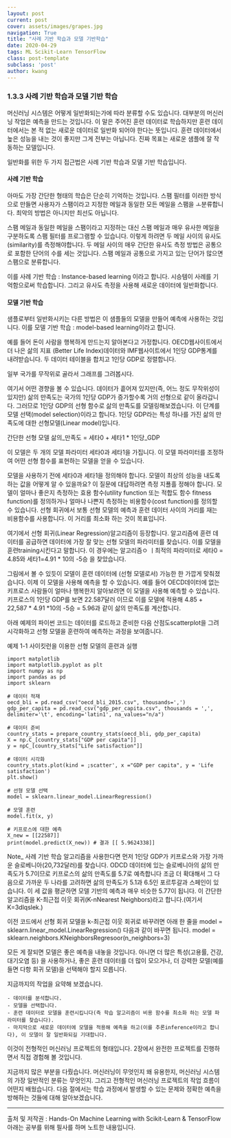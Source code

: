 ```yaml
---
layout: post
current: post
cover: assets/images/grapes.jpg
navigation: True
title: "사례 기반 학습과 모델 기반학습"
date: 2020-04-29
tags: ML Scikit-Learn TensorFlow
class: post-template
subclass: 'post'
author: kwang
---
```


### 1.3.3 사례 기반 학습과 모델 기반 학습

머신러닝 시스템은 어떻게 일반화되는가에 따라 분류할 수도 있습니다. 대부분의 머신러닝 작업은 예측을 만드는 것입니다. 이 말은 주어진 훈련 데이터로 학습하지만 훈련 데이터에서는 본 적 없는 새로운 데이터로 일반화 되어야 한다는 뜻입니다. 훈련 데이터에서 높은 성능을 내는 것이 좋지만 그게 전부는 아닙니다. 진짜 목표는 새로운 샘플에 잘 작동하는 모델입니다. 

일반화를 위한 두 가지 접근법은 사례 기반 학습과 모델 기반 학습입니다.

#### 사례 기반 학습
아마도 가장 간단한 형태의 학습은 단순히 기억하는 것입니다. 스팸 필터를 이러한 방식으로 만들면 사용자가 스팸이라고 지정한 메일과 동일한 모든 메일을 스팸을 ㅗ분류합니다. 최악의 방법은 아니지만 최선도 아닙니다.

스팸 메일과 동일한 메일을 스팸이라고 지정하는 대신 스팸 메일과 매우 유사한 메일을 구분하도록 스팸 필터를 프로그램할 수 있습니다. 이렇게 하려면 두 메일 사이의 유사도(similarity)를 측정해야합니다. 두 메일 사이의 매우 간단한 유사도 측정 방법은 공통으로 포함한 단어의 수를 세는 것입니다. 스팸 메일과 공통으로 가지고 있는 단어가 많으면 스팸으로 분류합니다.

이를 사례 기반 학습 : Instance-based learning 이라고 합니다. 시승템이 사례를 기억함으로써 학습합니다. 그리고 유사도 측정을 사용해 새로운 데이터에 일반화합니다. 

#### 모델 기반 학습
샘플로부터 일반화시키는 다른 방법은 이 샘플들의 모델을 만들어 예측에 사용하는 것입니다. 이를 모델 기반 학습 : model-based learning이라고 합니다.

예를 들어 돈이 사람을 행복하게 만드는지 알아본다고 가정합니다. OECD웹사이트에서 더 나은 삶의 지표 (Better Life Index)데이터와 IMF웹사이트에서 1인당 GDP통계를 내려받습니다. 두 데이터 테이블을 합치고 1인당 GDP로 정렬합니다. 

일부 국가를 무작위로 골라서 그래프를 그려봅시다.

여기서 어떤 경향을 볼 수 있습니다. 데이터가 흩어져 있지만(즉, 어느 정도 무작위성이 있지만) 삶의 만족도는 국가의 1인당 GDP가 증가할수록 거의 선형으로 같이 올라갑니다. 그러므로 1인당 GDP의 선형 함수로 삶의 만족도를 모델링해보겠습니다. 이 단계를 모델 선택(model selection)이라고 합니다. 1인당 GDP라는 특성 하나를 가진 삶의 만족도에 대한 선형모델(Linear model)입니다.

간단한 선형 모델
    삶의_만족도 = 세타0 + 세타1 * 1인당_GDP
    

이 모델은 두 개의 모델 파라미터 세타0과 세타1을 가집니다. 이 모델 파라미터를 조정하여 어떤 선형 함수를 표현하는 모델을 얻을 수 있습니다.


모델을 사용하기 전에 세타0과 세타1을 정의해야 합니다. 모델이 최상의 성능을 내도록 하는 값을 어떻게 알 수 있을까요? 이 질문에 대답하려면 측정 지푤흘 정해야 합니다. 모델이 얼마나 좋은지 측정하는 효용 함수(utility function 또는 적합도 함수 fitness function)를 정의하거나 얼마나 나쁜지 측정하는 비용함수(cost function)를 정의할 수 있습니다. 선형 회귀에서 보통 선형 모델의 예측과 훈련 데이터 사이의 거리를 재는 비용함수를 사용합니다. 이 거리를 최소화 하는 것이 목표입니다.

여기에서 선형 회귀(Linear Regression)알고리즘이 등장합니다. 알고리즘에 훈련 데이터를 공급하면 데이터에 가장 잘 맞는 선형 모델의 파라미터를 찾습니다. 이를 모델을 훈련training시킨다고 말합니다. 이 경우에는 알고리즘ㅇ ㅣ최적의 파라미터로 세타0 = 4.85와 세타1=4.91 * 10의 -5승 을 찾았습니다. 

그림에서 볼 수 있듯이 모델이 훈련 데이터에 (선형 모델로서) 가능한 한 가깝게 맞춰졌습니다. 이제 이 모델을 사용해 예측을 할 수 있습니다. 예를 들어 OECD데이터에 없는 키프로스 사람들이 얼마나 행복한지 알아보려면 이 모델을 사용해 예측할 수 있습니다. 키프로스의 1인당 GDP를 보면 22.587달러 이므로 이를 모델에 적용해 4.85 + 22,587 * 4.91 *10의 -5승 = 5.96과 같이 삶의 만족도를 계산합니다. 


아래 예제의 파이썬 코드는 데이터를 로드하고 준비한 다음 산점도scatterplot을 그려 시각화하고 선형 모델을 훈련하여 예측하는 과정을 보여줍니다.

예제 1-1 사이킷런을 이용한 선형 모델의 훈련과 실행

    import matplotlib
    import matplotlib.pyplot as plt
    import numpy as np
    import pandas as pd
    import sklearn

    # 데이터 적재
    oecd_bli = pd.read_csv("oecd_bli_2015.csv", thousands=',')
    gdp_per_capita = pd.read_csv("gdp_per_capita.csv", thousands = ',', delimiter='\t', encoding='latin1', na_values="n/a")

    # 데이터 준비
    country_stats = prepare_country_stats(oecd_bli, gdp_per_capita)
    X = np.C_[country_stats["GDP per capita"]]
    y = npC_[country_stats["Life satisfaction"]]

    # 데이터 시각화
    country_stats.plot(kind = ;scatter', x ="GDP per capita", y = 'Life satisfaction')
    plt.show()

    # 선형 모델 선택
    model = sklearn.linear_model.LinearRegression()

    # 모델 훈련
    model.fit(x, y)

    # 키프로스에 대한 예측
    X_new = [[22587]]
    print(model.predict(X_new)) # 결과 [[ 5.9624338]]

Note_ 사례 기반 학습 알고리즘을 사용한다면 먼저 1인당 GDP가 키프로스와 가장 가까운 슬로베니아(20,732달러)를 찾습니다. ODCD 데이터에 있는 슬로베니아의 삶의 만족도가 5.7이므로 키프로스의 삶의 만족도를 5.7로 예측합니다 조금 더 확대해서 그 다음으로 가까운 두 나라를 고려하면 삶의 만족도가 5.1과 6.5인 포르투갈과 스페인이 있습니다. 이 세 값을 평균하면 모델 기반의 예측과 매우 비슷한 5.77이 됩니다. 이 간단한 알고리즘을 K-최근접 이웃 회귀(K-nNearest Neighbors)라고 합니다.(여기서 K=3dlqslek.)

이전 코드에서 선형 회귀 모델을 k-최근접 이웃 회귀로 바꾸려면 아래 한 줄을 
    model = sklearn.linear_model.LinearRegression()
다음과 같이 바꾸면 됩니다.
    model = sklearn.neighbors.KNeighborsRegresoor(n_neighbors=3)


모든 게 잘되면 모델은 좋은 예측을 내놓을 것입니다. 아니면 더 많은 특성(고용률, 건강, 대기오염 등) 을 사용하거나, 좋은 훈련 데이터를 더 많이 모으거나, 더 강력한 모델(예를 들면 다항 회귀 모델)을 선택해야 할지 모릅니다.

지금까지의 작업을 요약해 보겠습니다.

    - 데이터를 분석합니다.
    - 모델을 선택합니다.
    - 훈련 데이터로 모델을 훈련시킵니다(즉 학습 알고리즘이 비용 함수를 최소화 하는 모델 파라미터를 찾습니다).
    - 마지막으로 새로운 데이터에 모델을 적용해 예측을 하고(이를 추론inference이라고 합니다), 이 모델이 잘 일반화되길 기대합니다.

이것이 전형적인 머신러닝 프로젝트의 형태입니다. 2장에서 완전한 프로젝트를 진행하면서 직접 경험해 볼 것입니다.

지금까지 많은 부분을 다뤘습니다. 머신러닝이 무엇인지 왜 유용한지, 머신러닝 시스템의 가장 일반적인 분류는 무엇인지. 그리고 전형적인 머신러닝 프로젝트의 작업 흐름이 어떤지 배웠습니다. 다음 절에서는 학습 과정에서 발생할 수 있는 문제와 정확한 예측을 방해하는 것들에 대해 알아보겠습니다.

---

출처 및 저작권 : Hands-On Machine Learning with Scikit-Learn & TensorFlow
아래는 공부를 위해 필사를 하며 노트한 내용입니다.